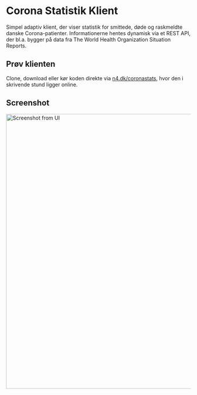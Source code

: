 # Corona Statistik Klient

Simpel adaptiv klient, der viser statistik for smittede, døde og raskmeldte danske Corona-patienter. Informationerne hentes dynamisk via et REST API, der bl.a. bygger på data fra The World Health Organization Situation Reports.

## Prøv klienten

Clone, download eller kør koden direkte via [n4.dk/coronastats](http://n4.dk/coronastats), hvor den i skrivende stund ligger online.

## Screenshot

<img src="https://i.imgur.com/MjtuAjG.png" alt="Screenshot from UI" width="750" />
